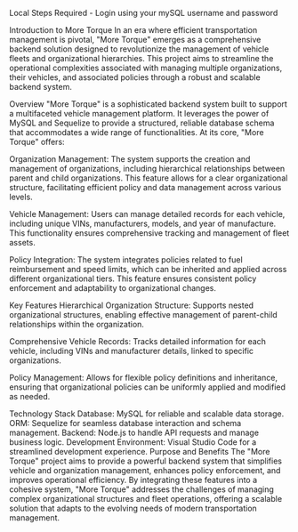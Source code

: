 Local Steps Required - Login using your mySQL username and password



Introduction to More Torque
In an era where efficient transportation management is pivotal, "More Torque" emerges as a comprehensive backend solution designed to revolutionize the management of vehicle fleets and organizational hierarchies. This project aims to streamline the operational complexities associated with managing multiple organizations, their vehicles, and associated policies through a robust and scalable backend system.

Overview
"More Torque" is a sophisticated backend system built to support a multifaceted vehicle management platform. It leverages the power of MySQL and Sequelize to provide a structured, reliable database schema that accommodates a wide range of functionalities. At its core, "More Torque" offers:

Organization Management: The system supports the creation and management of organizations, including hierarchical relationships between parent and child organizations. This feature allows for a clear organizational structure, facilitating efficient policy and data management across various levels.

Vehicle Management: Users can manage detailed records for each vehicle, including unique VINs, manufacturers, models, and year of manufacture. This functionality ensures comprehensive tracking and management of fleet assets.

Policy Integration: The system integrates policies related to fuel reimbursement and speed limits, which can be inherited and applied across different organizational tiers. This feature ensures consistent policy enforcement and adaptability to organizational changes.

Key Features
Hierarchical Organization Structure: Supports nested organizational structures, enabling effective management of parent-child relationships within the organization.

Comprehensive Vehicle Records: Tracks detailed information for each vehicle, including VINs and manufacturer details, linked to specific organizations.

Policy Management: Allows for flexible policy definitions and inheritance, ensuring that organizational policies can be uniformly applied and modified as needed.

Technology Stack
Database: MySQL for reliable and scalable data storage.
ORM: Sequelize for seamless database interaction and schema management.
Backend: Node.js to handle API requests and manage business logic.
Development Environment: Visual Studio Code for a streamlined development experience.
Purpose and Benefits
The "More Torque" project aims to provide a powerful backend system that simplifies vehicle and organization management, enhances policy enforcement, and improves operational efficiency. By integrating these features into a cohesive system, "More Torque" addresses the challenges of managing complex organizational structures and fleet operations, offering a scalable solution that adapts to the evolving needs of modern transportation management.

